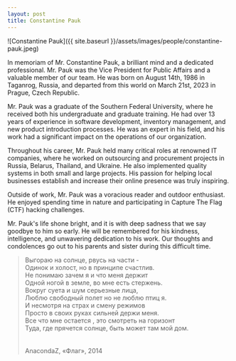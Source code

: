 ```yaml
---
layout: post
title: Constantine Pauk
---
```


![Constantine Pauk]({{ site.baseurl }}/assets/images/people/constantine-pauk.jpeg)

In memoriam  of Mr. Constantine Pauk, a brilliant mind and a dedicated professional. Mr. Pauk was the Vice President for Public Affairs  and a valuable member of our team. He was born on August 14th, 1986 in Taganrog, Russia, and departed from this world on March 21st, 2023 in Prague, Czech Republic.

Mr. Pauk was a graduate of the Southern Federal University, where he received both his undergraduate and graduate training. He had over 13 years of experience in software development, inventory management, and new product introduction processes. He was an expert in his field, and his work had a significant impact on the operations of our organization.

Throughout his career, Mr. Pauk held many critical roles at renowned IT companies, where he worked on outsourcing and procurement projects in Russia, Belarus, Thailand, and Ukraine. He also implemented quality systems in both small and large projects. His passion for helping local businesses establish and increase their online presence was truly inspiring.

Outside of work, Mr. Pauk was a voracious reader and outdoor enthusiast. He enjoyed spending time in nature and participating in Capture The Flag (CTF) hacking challenges.

Mr. Pauk's life shone bright, and it is with deep sadness that we say goodbye to him so early. He will be remembered for his kindness, intelligence, and unwavering dedication to his work. Our thoughts and condolences go out to his parents and sister during this difficult time.

> Выгораю на солнце, рвусь на части -\
> Одинок и холост, но в принципе счастлив.\
> Не понимаю зачем я и что меня держит\
> Одной ногой в земле, во мне есть стержень.\
> Вокруг суета и шум серьезные лица,\
> Люблю свободный полет но не люблю птиц я.\
> И несмотря на страх и смену режимов\
> Просто в своих руках сильней держи меня.\
> Все что мне остается , это смотреть на горизонт\
> Туда, где прячется солнце, быть может там мой дом.\
> \
> \
> АnacondaZ, «Флаг», 2014